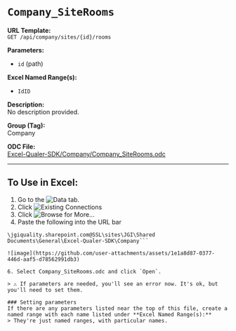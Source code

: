 # `Company_SiteRooms`

**URL Template:**  
`GET /api/company/sites/{id}/rooms`

**Parameters:**  
- `id` (path)

**Excel Named Range(s):**  
- `IdID`

**Description:**  
No description provided.

**Group (Tag):**  
Company

**ODC File:**  
[Excel-Qualer-SDK/Company/Company_SiteRooms.odc](https://github.com/Johnson-Gage-Inspection-Inc/qualer-sdk-odc/blob/main/Excel-Qualer-SDK/Company/Company_SiteRooms.odc)

---

To Use in Excel:
---

1. Go to the ![`Data`](https://github.com/user-attachments/assets/da437a70-57b3-4c5b-bb01-4910ece19ed1)
 tab.
3. Click ![Existing Connections](https://github.com/user-attachments/assets/a2f1ed67-b2e0-4c23-ac90-68c870e60289)
4. Click ![`Browse for More...`](https://github.com/user-attachments/assets/8e698494-6865-41e7-b6fa-043aea81809a)
5. Paste the following into the URL bar
```
\jgiquality.sharepoint.com@SSL\sites\JGI\Shared Documents\General\Excel-Qualer-SDK\Company```

![image](https://github.com/user-attachments/assets/1e1a8d87-0377-446d-aaf5-d78562991db3)

6. Select Company_SiteRooms.odc and click `Open`.

> ⚠️ If parameters are needed, you'll see an error now. It's ok, but you'll need to set them.

### Setting parameters
If there are any parameters listed near the top of this file, create a named range with each name listed under **Excel Named Range(s):**
> They're just named ranges, with particular names.
